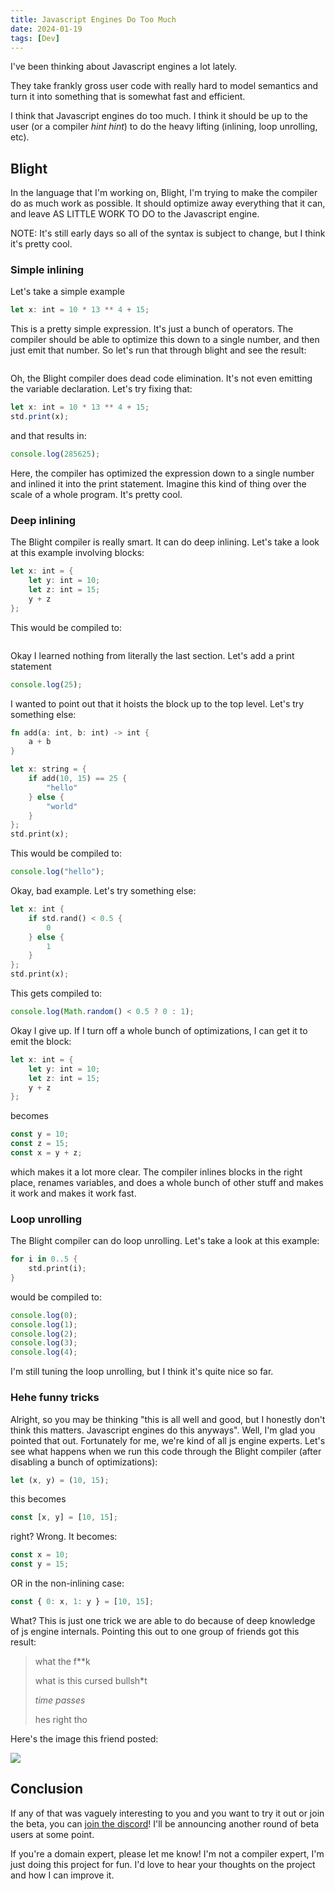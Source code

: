 ```yaml
---
title: Javascript Engines Do Too Much
date: 2024-01-19
tags: [Dev]
---
```


I've been thinking about Javascript engines a lot lately.

They take frankly gross user code with really hard to model semantics and turn
it into something that is somewhat fast and efficient.

I think that Javascript engines do too much. I think it should be up to the user
(or a compiler _hint hint_) to do the heavy lifting (inlining, loop unrolling,
etc).

## Blight

In the language that I'm working on, Blight, I'm trying to make the compiler do
as much work as possible. It should optimize away everything that it can, and
leave AS LITTLE WORK TO DO to the Javascript engine.

NOTE: It's still early days so all of the syntax is subject to change, but I
think it's pretty cool.

### Simple inlining

Let's take a simple example

```typescript
let x: int = 10 * 13 ** 4 + 15;
```

This is a pretty simple expression. It's just a bunch of operators. The compiler
should be able to optimize this down to a single number, and then just emit that
number. So let's run that through blight and see the result:

```javascript
```

Oh, the Blight compiler does dead code elimination. It's not even emitting the
variable declaration. Let's try fixing that:

```typescript
let x: int = 10 * 13 ** 4 + 15;
std.print(x);
```

and that results in:

```javascript
console.log(285625);
```

Here, the compiler has optimized the expression down to a single number and
inlined it into the print statement. Imagine this kind of thing over the scale
of a whole program. It's pretty cool.

### Deep inlining

The Blight compiler is really smart. It can do deep inlining. Let's take a look
at this example involving blocks:

```rust
let x: int = {
    let y: int = 10;
    let z: int = 15;
    y + z
};
```

This would be compiled to:

```javascript
```

Okay I learned nothing from literally the last section. Let's add a print
statement

```javascript
console.log(25);
```

I wanted to point out that it hoists the block up to the top level. Let's try
something else:

```rust
fn add(a: int, b: int) -> int {
    a + b
}

let x: string = {
    if add(10, 15) == 25 {
        "hello"
    } else {
        "world"
    }
};
std.print(x);
```

This would be compiled to:

```javascript
console.log("hello");
```

Okay, bad example. Let's try something else:

```rust
let x: int {
    if std.rand() < 0.5 {
        0
    } else {
        1
    }
};
std.print(x);
```

This gets compiled to:

```javascript
console.log(Math.random() < 0.5 ? 0 : 1);
```

Okay I give up. If I turn off a whole bunch of optimizations, I can get it to
emit the block:

```rust
let x: int = {
    let y: int = 10;
    let z: int = 15;
    y + z
};
```

becomes

```javascript
const y = 10;
const z = 15;
const x = y + z;
```

which makes it a lot more clear. The compiler inlines blocks in the right place,
renames variables, and does a whole bunch of other stuff and makes it work and
makes it work fast.

### Loop unrolling

The Blight compiler can do loop unrolling. Let's take a look at this example:

```rust
for i in 0..5 {
    std.print(i);
}
```

would be compiled to:

```javascript
console.log(0);
console.log(1);
console.log(2);
console.log(3);
console.log(4);
```

I'm still tuning the loop unrolling, but I think it's quite nice so far.

### Hehe funny tricks

Alright, so you may be thinking "this is all well and good, but I honestly don't
think this matters. Javascript engines do this anyways". Well, I'm glad you
pointed that out. Fortunately for me, we're kind of all js engine experts. Let's
see what happens when we run this code through the Blight compiler (after
disabling a bunch of optimizations):

```rust
let (x, y) = (10, 15);
```

this becomes

```javascript
const [x, y] = [10, 15];
```

right? Wrong. It becomes:

```javascript
const x = 10;
const y = 15;
```

OR in the non-inlining case:

```javascript
const { 0: x, 1: y } = [10, 15];
```

What? This is just one trick we are able to do because of deep knowledge of js
engine internals. Pointing this out to one group of friends got this result:

> what the f\*\*k
>
> what is this cursed bullsh\*t
>
> _time passes_
>
> hes right tho

Here's the image this friend posted:

![](/images/performance.webp)

## Conclusion

If any of that was vaguely interesting to you and you want to try it out or join
the beta, you can [join the discord](https://discord.gg/J4AczrGdkj)! I'll be
announcing another round of beta users at some point.

If you're a domain expert, please let me know! I'm not a compiler expert, I'm
just doing this project for fun. I'd love to hear your thoughts on the project
and how I can improve it.
